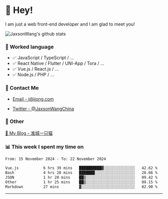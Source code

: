 # 👋 Hey!

I am just a web front-end developer and I am glad to meet you!

![JaxsonWang's github stats](https://github-readme-stats.vercel.app/api?username=JaxsonWang&&show_icons=true&&title_color=1abc9c&&icon_color=1abc9c)


### 📝 Worked language

- ✅ JavaScript / TypeScript / ...
- ✅ React Native / Flutter / UNI-App / Tora / ...
- ✅ Vue.js / React.js / ...
- ✅ Node.js / PHP / ...

### 📮 Contact Me

- [Email - i@iiong.com](mailto:i@iiong.com)

- [Twitter - @JaxsonWangChina](https://twitter.com/JaxsonWangChina)

### 🤪 Other

[📌 My Blog - 淮城一只猫](https://iiong.com)

### 📊 This week I spent my time on

<!--START_SECTION:waka-->

```txt
From: 15 November 2024 - To: 22 November 2024

Vue.js           6 hrs 39 mins   ██████████▓░░░░░░░░░░░░░░   42.62 %
Bash             4 hrs 28 mins   ███████░░░░░░░░░░░░░░░░░░   28.66 %
JSON             1 hr 28 mins    ██▒░░░░░░░░░░░░░░░░░░░░░░   09.42 %
Other            1 hr 25 mins    ██▒░░░░░░░░░░░░░░░░░░░░░░   09.15 %
Markdown         27 mins         ▓░░░░░░░░░░░░░░░░░░░░░░░░   02.90 %
```

<!--END_SECTION:waka-->

---
